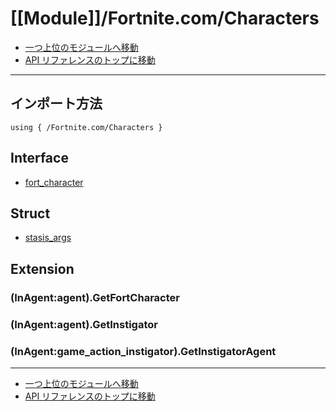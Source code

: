 # [[Module]]/Fortnite.com/Characters

- [一つ上位のモジュールへ移動](../main.md)
- [API リファレンスのトップに移動](../../main.md)

---

## インポート方法

```verse
using { /Fortnite.com/Characters }
```

## Interface

- [fort_character](./[I]fort_character/main.md)

## Struct

- [stasis_args](./[S]stasis_args/main.md)

## Extension

### (InAgent:agent).GetFortCharacter

### (InAgent:agent).GetInstigator

### (InAgent:game_action_instigator).GetInstigatorAgent

---

- [一つ上位のモジュールへ移動](../main.md)
- [API リファレンスのトップに移動](../../main.md)
